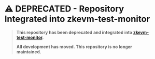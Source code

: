 # ⚠️ DEPRECATED - Repository Integrated into zkevm-test-monitor

> **This repository has been deprecated and integrated into [zkevm-test-monitor](https://github.com/codygunton/zkevm-test-monitor).**
> 
> **All development has moved. This repository is no longer maintained.**

